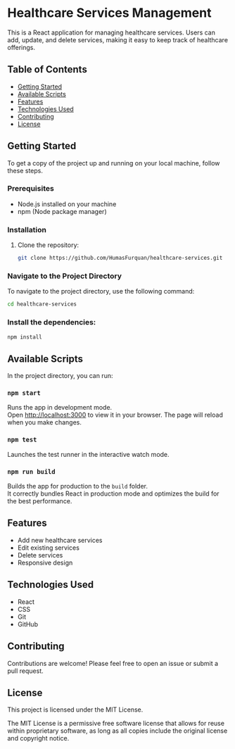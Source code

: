 # Healthcare Services Management

This is a React application for managing healthcare services. Users can add, update, and delete services, making it easy to keep track of healthcare offerings.

## Table of Contents

- [Getting Started](#getting-started)
- [Available Scripts](#available-scripts)
- [Features](#features)
- [Technologies Used](#technologies-used)
- [Contributing](#contributing)
- [License](#license)

## Getting Started

To get a copy of the project up and running on your local machine, follow these steps.

### Prerequisites

- Node.js installed on your machine
- npm (Node package manager)

### Installation

1. Clone the repository:
   ```bash
   git clone https://github.com/HumasFurquan/healthcare-services.git


### Navigate to the Project Directory

To navigate to the project directory, use the following command:

```bash
cd healthcare-services
```

### Install the dependencies:

```bash
npm install
```

## Available Scripts

In the project directory, you can run:

### **`npm start`**

Runs the app in development mode.\
Open [http://localhost:3000](http://localhost:3000) to view it in your browser. The page will reload when you make changes.

### **`npm test`**

Launches the test runner in the interactive watch mode.

### **`npm run build`**

Builds the app for production to the `build` folder.\
It correctly bundles React in production mode and optimizes the build for the best performance.

## Features

- Add new healthcare services
- Edit existing services
- Delete services
- Responsive design

## Technologies Used

- React
- CSS
- Git
- GitHub

## Contributing
Contributions are welcome! Please feel free to open an issue or submit a pull request.

## License

This project is licensed under the MIT License. 

The MIT License is a permissive free software license that allows for reuse within proprietary software, as long as all copies include the original license and copyright notice.